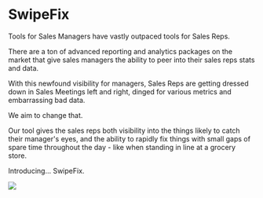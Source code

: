 # SwipeFix

Tools for Sales Managers have vastly outpaced tools for Sales Reps.

There are a ton of advanced reporting and analytics packages on the market that give sales managers the ability to peer into their sales reps stats and data.

With this newfound visibility for managers, Sales Reps are getting dressed down in Sales Meetings left and right, dinged for various metrics and embarrassing bad data.

We aim to change that.

Our tool gives the sales reps both visibility into the things likely to catch their manager's eyes, and the ability to rapidly fix things with small gaps of spare time throughout the day - like when standing in line at a grocery store.

Introducing... SwipeFix.

![](http://teachthe.net/topclipbox/2016-05-19_18-37-45BK26XD.png)

